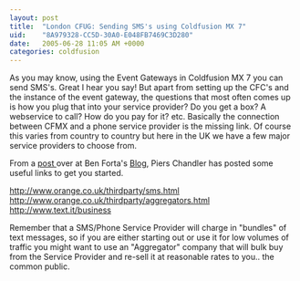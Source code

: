 ```yaml
---
layout: post
title:  "London CFUG: Sending SMS's using Coldfusion MX 7"
uid:	"8A979328-CC5D-30A0-E048FB7469C3D280"
date:   2005-06-28 11:05 AM +0000
categories: coldfusion
---
```

As you may know, using the Event Gateways in Coldfusion MX 7 you can send SMS's. Great I hear you say! But apart from setting up the CFC's and the instance of the event gateway, the questions that most often comes up is how you plug that into your service provider? Do you get a box? A webservice to call? How do you pay for it? etc. Basically the connection between CFMX and a phone service provider is the missing link. Of course this varies from country to country but here in the UK we have a few major service providers to choose from.

From a <a href="http://www.forta.com/blog/index.cfm?mode=e&amp;entry=1663">post </a>over at Ben Forta's <a href="http://www.forta.com/blog/">Blog</a>, Piers Chandler has posted some useful links to get you started.

<p><a href="http://www.orange.co.uk/thirdparty/sms.html" target="go">http://www.orange.co.uk/thirdparty/sms.html</a>
<a href="http://www.orange.co.uk/thirdparty/aggregators.html" target="go">http://www.orange.co.uk/thirdparty/aggregators.html</a>
<a href="http://www.text.it/business" target="go">http://www.text.it/business</a>
</p> <p>
Remember that a SMS/Phone Service Provider will charge in "bundles" of text messages, so if you are either starting out or use it for low volumes of traffic you might want to use an "Aggregator" company that will bulk buy from the Service Provider and re-sell it at reasonable rates to you.. the common public.
</p>